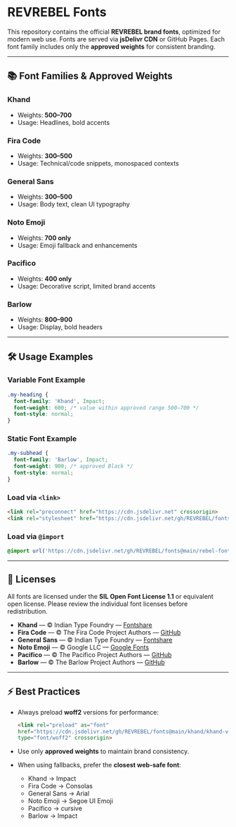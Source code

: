 # REVREBEL Fonts

This repository contains the official **REVREBEL brand fonts**, optimized for modern web use. Fonts are served via **jsDelivr CDN** or GitHub Pages. Each font family includes only the **approved weights** for consistent branding.

---

## 📚 Font Families & Approved Weights

### **Khand**  
- Weights: **500–700**  
- Usage: Headlines, bold accents

### **Fira Code**  
- Weights: **300–500**  
- Usage: Technical/code snippets, monospaced contexts

### **General Sans**  
- Weights: **300–500**  
- Usage: Body text, clean UI typography

### **Noto Emoji**  
- Weights: **700 only**  
- Usage: Emoji fallback and enhancements

### **Pacifico**  
- Weights: **400 only**  
- Usage: Decorative script, limited brand accents

### **Barlow**  
- Weights: **800–900**  
- Usage: Display, bold headers

---

## 🛠 Usage Examples

### Variable Font Example
```css
.my-heading {
  font-family: 'Khand', Impact;
  font-weight: 600; /* value within approved range 500–700 */
  font-style: normal;
}
```

### Static Font Example
```css
.my-subhead {
  font-family: 'Barlow', Impact;
  font-weight: 900; /* approved Black */
  font-style: normal;
}
```

### Load via `<link>`
```html
<link rel="preconnect" href="https://cdn.jsdelivr.net" crossorigin>
<link rel="stylesheet" href="https://cdn.jsdelivr.net/gh/REVREBEL/fonts@main/rebel-fonts.css">
```

### Load via `@import`
```css
@import url('https://cdn.jsdelivr.net/gh/REVREBEL/fonts@main/rebel-fonts.css');
```

---

## 📜 Licenses

All fonts are licensed under the **SIL Open Font License 1.1** or equivalent open license. Please review the individual font licenses before redistribution.

- **Khand** — © Indian Type Foundry — [Fontshare](https://www.fontshare.com/fonts/khand)
- **Fira Code** — © The Fira Code Project Authors — [GitHub](https://github.com/tonsky/FiraCode)
- **General Sans** — © Indian Type Foundry — [Fontshare](https://www.fontshare.com/fonts/general-sans)
- **Noto Emoji** — © Google LLC — [Google Fonts](https://fonts.google.com/noto/specimen/Noto+Emoji)
- **Pacifico** — © The Pacifico Project Authors — [GitHub](https://github.com/googlefonts/Pacifico)
- **Barlow** — © The Barlow Project Authors — [GitHub](https://github.com/jpt/barlow)

---

## ⚡ Best Practices

- Always preload **woff2** versions for performance:
  
  ```html
  <link rel="preload" as="font"
  href="https://cdn.jsdelivr.net/gh/REVREBEL/fonts@main/khand/khand-variable.woff2"
  type="font/woff2" crossorigin>
  
  ```
- Use only **approved weights** to maintain brand consistency.
- When using fallbacks, prefer the **closest web-safe font**:
  - Khand → Impact
  - Fira Code → Consolas
  - General Sans → Arial
  - Noto Emoji → Segoe UI Emoji
  - Pacifico → cursive
  - Barlow → Impact

